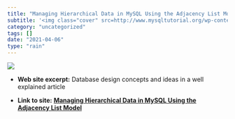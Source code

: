 ```yaml
---
title: "Managing Hierarchical Data in MySQL Using the Adjacency List Model"
subtitle: '<img class="cover" src=http://www.mysqltutorial.org/wp-content/uploads/2017/06/mysql-adjacency-list....'
category: "uncategorized"
tags: []
date: "2021-04-06"
type: "rain"
---
```

<img class="cover" src=http://www.mysqltutorial.org/wp-content/uploads/2017/06/mysql-adjacency-list.png>



* **Web site excerpt:** Database design concepts and ideas in a well explained article

* **Link to site:** **[Managing Hierarchical Data in MySQL Using the Adjacency List Model](http://www.mysqltutorial.org/mysql-adjacency-list-tree)**